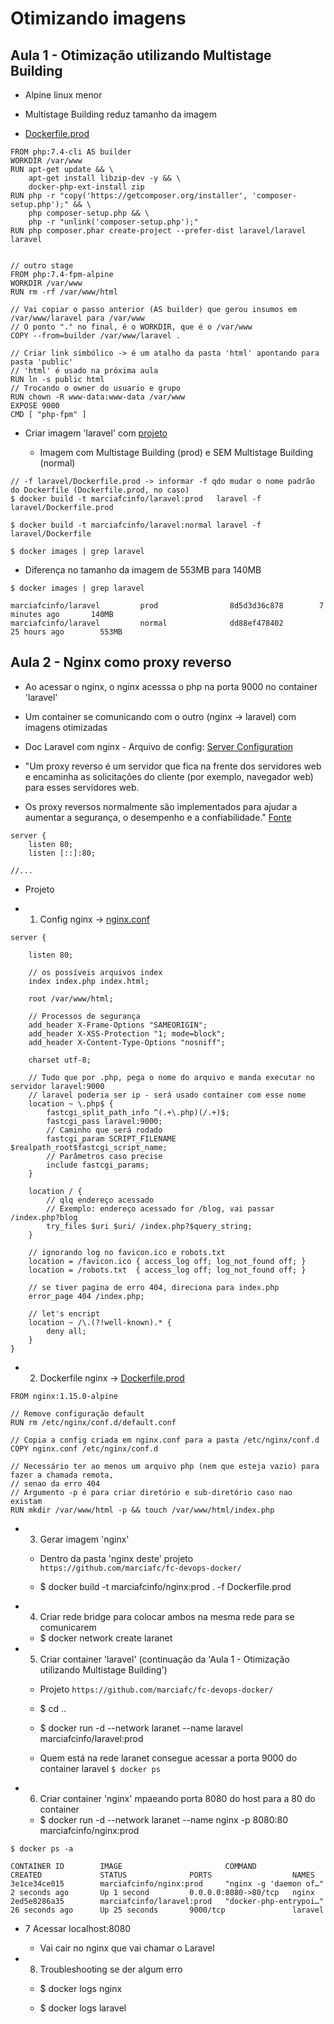# Otimizando imagens


## Aula 1 - Otimização utilizando Multistage Building

  - Alpine linux menor
  
  - Multistage Building reduz tamanho da imagem
  
  - [Dockerfile.prod](https://github.com/marciafc/fc-devops-docker/blob/main/laravel/Dockerfile.prod)
  
```
FROM php:7.4-cli AS builder
WORKDIR /var/www
RUN apt-get update && \
    apt-get install libzip-dev -y && \
    docker-php-ext-install zip
RUN php -r "copy('https://getcomposer.org/installer', 'composer-setup.php');" && \
    php composer-setup.php && \
    php -r "unlink('composer-setup.php');"
RUN php composer.phar create-project --prefer-dist laravel/laravel laravel


// outro stage
FROM php:7.4-fpm-alpine
WORKDIR /var/www
RUN rm -rf /var/www/html

// Vai copiar o passo anterior (AS builder) que gerou insumos em /var/www/laravel para /var/www
// O ponto "." no final, é o WORKDIR, que é o /var/www
COPY --from=builder /var/www/laravel .

// Criar link simbólico -> é um atalho da pasta 'html' apontando para pasta 'public'
// 'html' é usado na próxima aula
RUN ln -s public html
// Trocando o owner do usuario e grupo 
RUN chown -R www-data:www-data /var/www
EXPOSE 9000
CMD [ "php-fpm" ]
```

  - Criar imagem 'laravel' com [projeto](https://github.com/marciafc/fc-devops-docker/)
  
    - Imagem com Multistage Building (prod) e SEM Multistage Building (normal)
  
```
// -f laravel/Dockerfile.prod -> informar -f qdo mudar o nome padrão do Dockerfile (Dockerfile.prod, no caso)
$ docker build -t marciafcinfo/laravel:prod   laravel -f laravel/Dockerfile.prod

$ docker build -t marciafcinfo/laravel:normal laravel -f laravel/Dockerfile

$ docker images | grep laravel

```
  - Diferença no tamanho da imagem de 553MB para 140MB

```
$ docker images | grep laravel

marciafcinfo/laravel         prod                8d5d3d36c878        7 minutes ago       140MB
marciafcinfo/laravel         normal              dd88ef478402        25 hours ago        553MB

```

## Aula 2 - Nginx como proxy reverso

  - Ao acessar o nginx, o nginx acesssa o php na porta 9000 no container 'laravel'
  
  - Um container se comunicando com o outro  (nginx -> laravel) com imagens otimizadas

  - Doc Laravel com nginx - Arquivo de config: [Server Configuration](https://laravel.com/docs/9.x/deployment)

  - "Um proxy reverso é um servidor que fica na frente dos servidores web e encaminha as solicitações do cliente (por exemplo, navegador web) para esses servidores web. 
  - Os proxy reversos normalmente são implementados para ajudar a aumentar a segurança, o desempenho e a confiabilidade." [Fonte](https://www.cloudflare.com/pt-br/learning/cdn/glossary/reverse-proxy/)

```
server {
    listen 80;
    listen [::]:80;
	
//...

```

  - Projeto
  
  - 1. Config nginx -> [nginx.conf](https://github.com/marciafc/fc-devops-docker/blob/main/nginx/nginx.conf)
	
```
server {

    listen 80;
	
    // os possíveis arquivos index
    index index.php index.html;
	
    root /var/www/html;

    // Processos de segurança
    add_header X-Frame-Options "SAMEORIGIN";
    add_header X-XSS-Protection "1; mode=block";
    add_header X-Content-Type-Options "nosniff";

    charset utf-8;

    // Tudo que por .php, pega o nome do arquivo e manda executar no servidor laravel:9000
	// laravel poderia ser ip - será usado container com esse nome
    location ~ \.php$ {
        fastcgi_split_path_info ^(.+\.php)(/.+)$;
        fastcgi_pass laravel:9000;
		// Caminho que será rodado
        fastcgi_param SCRIPT_FILENAME $realpath_root$fastcgi_script_name;
		// Parâmetros caso precise
        include fastcgi_params;
    }

    location / {
	    // qlq endereço acessado
		// Exemplo: endereço acessado for /blog, vai passar /index.php?blog
        try_files $uri $uri/ /index.php?$query_string;
    }

    // ignorando log no favicon.ico e robots.txt
    location = /favicon.ico { access_log off; log_not_found off; }
    location = /robots.txt  { access_log off; log_not_found off; }

    // se tiver pagina de erro 404, direciona para index.php
    error_page 404 /index.php;

    // let's encript
    location ~ /\.(?!well-known).* {
        deny all;
    }
}

```
	
  - 2. Dockerfile nginx -> [Dockerfile.prod](https://github.com/marciafc/fc-devops-docker/blob/main/nginx/Dockerfile.prod)
	
```	
FROM nginx:1.15.0-alpine

// Remove configuração default
RUN rm /etc/nginx/conf.d/default.conf

// Copia a config criada em nginx.conf para a pasta /etc/nginx/conf.d
COPY nginx.conf /etc/nginx/conf.d

// Necessário ter ao menos um arquivo php (nem que esteja vazio) para fazer a chamada remota,
// senao da erro 404
// Argumento -p é para criar diretório e sub-diretório caso nao existam
RUN mkdir /var/www/html -p && touch /var/www/html/index.php	

```
  - 3. Gerar imagem 'nginx'
  
    - Dentro da pasta 'nginx deste' projeto ``` https://github.com/marciafc/fc-devops-docker/ ```
	
	- $ docker build -t marciafcinfo/nginx:prod . -f Dockerfile.prod
	
  - 4. Criar rede bridge para colocar ambos na mesma rede para se comunicarem
  
    - $ docker network create laranet
	
  - 5. Criar container 'laravel' (continuação da 'Aula 1 - Otimização utilizando Multistage Building')
  
    - Projeto ``` https://github.com/marciafc/fc-devops-docker/ ```
	
	- $ cd ..
	
	- $ docker run -d --network laranet --name laravel marciafcinfo/laravel:prod
	
	- Quem está na rede laranet consegue acessar a porta 9000 do container laravel ```$ docker ps```

  - 6. Criar container 'nginx' mpaeando porta 8080 do host para a 80 do container
  
    - $ docker run -d --network laranet --name nginx -p 8080:80 marciafcinfo/nginx:prod

```
$ docker ps -a

CONTAINER ID        IMAGE                       COMMAND                  CREATED             STATUS              PORTS                  NAMES
3e1ce34ce015        marciafcinfo/nginx:prod     "nginx -g 'daemon of…"   2 seconds ago       Up 1 second         0.0.0.0:8080->80/tcp   nginx
2ed5e8286a35        marciafcinfo/laravel:prod   "docker-php-entrypoi…"   26 seconds ago      Up 25 seconds       9000/tcp               laravel	

```

  - 7 Acessar localhost:8080
  
    - Vai cair no nginx que vai chamar o Laravel
	
  - 8. Troubleshooting	se der algum erro
  
    - $ docker logs nginx
	
	- $ docker logs laravel